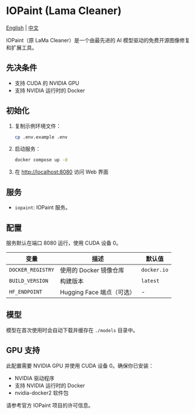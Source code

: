 # IOPaint (Lama Cleaner)

[English](./README.md) | [中文](./README.zh.md)

IOPaint（原 LaMa Cleaner）是一个由最先进的 AI 模型驱动的免费开源图像修复和扩展工具。

## 先决条件

- 支持 CUDA 的 NVIDIA GPU
- 支持 NVIDIA 运行时的 Docker

## 初始化

1. 复制示例环境文件：

   ```bash
   cp .env.example .env
   ```

2. 启动服务：

   ```bash
   docker compose up -d
   ```

3. 在 <http://localhost:8080> 访问 Web 界面

## 服务

- `iopaint`: IOPaint 服务。

## 配置

服务默认在端口 8080 运行，使用 CUDA 设备 0。

| 变量              | 描述                      | 默认值      |
| ----------------- | ------------------------- | ----------- |
| `DOCKER_REGISTRY` | 使用的 Docker 镜像仓库    | `docker.io` |
| `BUILD_VERSION`   | 构建版本                  | `latest`    |
| `HF_ENDPOINT`     | Hugging Face 端点（可选） | -           |

## 模型

模型在首次使用时会自动下载并缓存在 `./models` 目录中。

## GPU 支持

此配置需要 NVIDIA GPU 并使用 CUDA 设备 0。确保你已安装：

- NVIDIA 驱动程序
- 支持 NVIDIA 运行时的 Docker
- nvidia-docker2 软件包

请参考官方 IOPaint 项目的许可信息。
